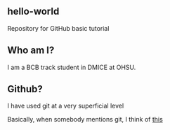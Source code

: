 ## hello-world
Repository for GitHub basic tutorial

## Who am I? 
I am a BCB track student in DMICE at OHSU. 

## Github? 
I have used git at a very superficial level

Basically, when somebody mentions git, I think of [this](https://xkcd.com/1597/)
